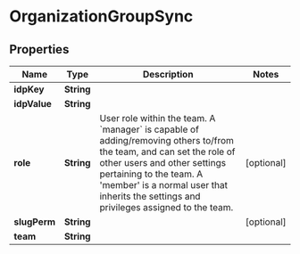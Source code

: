 
# OrganizationGroupSync

## Properties
Name | Type | Description | Notes
------------ | ------------- | ------------- | -------------
**idpKey** | **String** |  | 
**idpValue** | **String** |  | 
**role** | **String** |  User role within the team.   A &#x60;manager&#x60; is capable of adding/removing others to/from the team, and  can set the role of other users and other settings pertaining to the  team.   A &#39;member&#39; is a normal user that inherits the settings and privileges  assigned to the team.  |  [optional]
**slugPerm** | **String** |  |  [optional]
**team** | **String** |  | 



